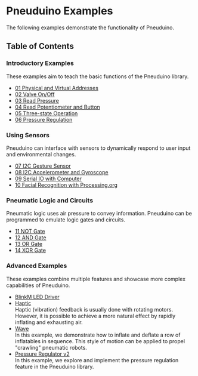 # Pneuduino Examples
The following examples demonstrate the functionality of Pneuduino.

## Table of Contents

### Introductory Examples
These examples aim to teach the basic functions of the Pneuduino library.
* [01 Physical and Virtual Addresses](./PhysicalVirtualAddresses)
* [02 Valve On/Off](./ValveOnOff)
* [03 Read Pressure](./ReadPressure)
* [04 Read Potentiometer and Button](./ReadPotButton)
* [05 Three-state Operation](./ThreeState)
* [06 Pressure Regulation](./PressureRegulator)
### Using Sensors
Pneuduino can interface with sensors to dynamically respond to user input and environmental changes.
* [07 I2C Gesture Sensor](./GestureSensor)
* [08 I2C Accelerometer and Gyroscope](./AccelerometerGyroscope)
* [09 Serial IO with Computer](./SerialIO)
* [10 Facial Recognition with Processing.org](./Processing)
### Pneumatic Logic and Circuits
Pneumatic logic uses air pressure to convey information. Pneuduino can be programmed to emulate logic gates and circuits.
* [11 NOT Gate](./NotGate)
* [12 AND Gate](./AndGate)
* [13 OR Gate](./OrGate)
* [14 XOR Gate](./XorGate)
### Advanced Examples
These examples combine multiple features and showcase more complex capabilities of Pneuduino.
* [BlinkM LED Driver](./LED)
* [Haptic](#haptic)</br>
Haptic (vibration) feedback is usually done with rotating motors. However, it is possible to achieve a more natural effect by rapidly inflating and exhausting air.
* [Wave](#wave)</br>
In this example, we demonstrate how to inflate and deflate a row of inflatables in sequence. This style of motion can be applied to propel &quot;crawling&quot; pneumatic robots.
* [Pressure Regulator v2](#pressure-regulator-v2)</br>
In this example, we explore and implement the pressure regulation feature in the Pneuduino library.

